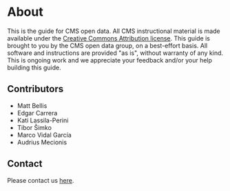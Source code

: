 # About

This is the guide for CMS open data.  All CMS instructional material is made available under the [Creative Commons Attribution license](https://creativecommons.org/licenses/by/4.0/).
This guide is brought to you by the CMS open data group, on a best-effort basis. All software and instructions are provided "as is", without warranty of any kind. This is ongoing work and we appreciate your feedback and/or your help building this guide.


## Contributors

- Matt Bellis
- Edgar Carrera
- Kati Lassila-Perini
- Tibor Šimko
- Marco Vidal García
- Audrius Mecionis

## Contact

Please contact us [here][email].

[email]: mailto:cms-dpoa-coordinators@cern.ch
